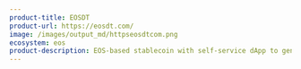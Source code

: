 ```yaml
---
product-title: EOSDT
product-url: https://eosdt.com/
image: /images/output_md/httpseosdtcom.png
ecosystem: eos
product-description: EOS-based stablecoin with self-service dApp to generate stablecoins against crypto collateral and to manage existing user positions.
---
```

